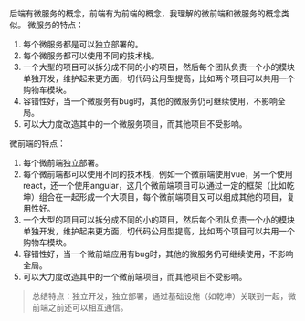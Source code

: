 后端有微服务的概念，前端有为前端的概念，我理解的微前端和微服务的概念类似。
微服务的特点：
1. 每个微服务都是可以独立部署的。
2. 每个微服务都可以使用不同的技术栈。
3. 一个大型的项目可以拆分成不同的小的项目，然后每个团队负责一个小的模块单独开发，维护起来更方面，切代码公用型提高，比如两个项目可以共用一个购物车模块。
4. 容错性好，当一个微服务有bug时，其他的微服务仍可继续使用，不影响全局。
5. 可以大力度改造其中的一个微服务项目，而其他项目不受影响。

微前端的特点：
1. 每个微前端独立部署。
2. 每个微前端都可以使用不同的技术栈，例如一个微前端使用vue，另一个使用react，还一个使用angular，这几个微前端项目可以通过一定的框架（比如乾坤）组合在一起形成一个大项目，每个微前端项目又可以组成其他的项目，复用性好。
3. 一个大型的项目可以拆分成不同的小的项目，然后每个团队负责一个小的模块单独开发，维护起来更方面，切代码公用型提高，比如两个项目可以共用一个购物车模块。
4. 容错性好，当一个微前端应用有bug时，其他的微服务仍可继续使用，不影响全局。
5. 可以大力度改造其中的一个微前端项目，而其他项目不受影响。

> 总结特点：独立开发，独立部署，通过基础设施（如乾坤）关联到一起，微前端之前还可以相互通信。







